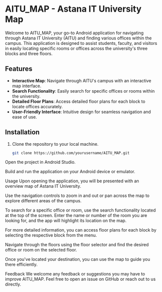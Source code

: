 # AITU_MAP - Astana IT University Map

Welcome to AITU_MAP, your go-to Android application for navigating through Astana IT University (AITU) and finding various offices within the campus. This application is designed to assist students, faculty, and visitors in easily locating specific rooms or offices across the university's three blocks and three floors.

## Features

- **Interactive Map**: Navigate through AITU's campus with an interactive map interface.
- **Search Functionality**: Easily search for specific offices or rooms within the university.
- **Detailed Floor Plans**: Access detailed floor plans for each block to locate offices accurately.
- **User-Friendly Interface**: Intuitive design for seamless navigation and ease of use.

## Installation

1. Clone the repository to your local machine.
   ```bash
   git clone https://github.com/yourusername/AITU_MAP.git
Open the project in Android Studio.

Build and run the application on your Android device or emulator.

Usage
Upon opening the application, you will be presented with an overview map of Astana IT University.

Use the navigation controls to zoom in and out or pan across the map to explore different areas of the campus.

To search for a specific office or room, use the search functionality located at the top of the screen. Enter the name or number of the room you are looking for, and the app will highlight its location on the map.

For more detailed information, you can access floor plans for each block by selecting the respective block from the menu.

Navigate through the floors using the floor selector and find the desired office or room on the selected floor.

Once you've located your destination, you can use the map to guide you there efficiently.

Feedback
We welcome any feedback or suggestions you may have to improve AITU_MAP. Feel free to open an issue on GitHub or reach out to us directly.
